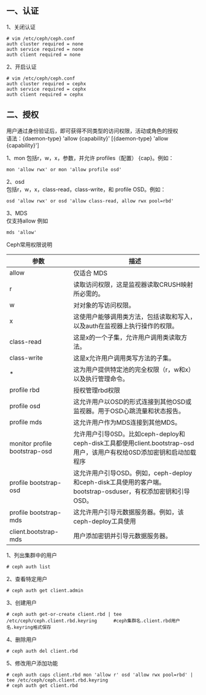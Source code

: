 一、认证
---
1、关闭认证
```
# vim /etc/ceph/ceph.conf
auth cluster required = none
auth service required = none
auth client required = none
```  

2、开启认证
```
# vim /etc/ceph/ceph.conf
auth cluster required = cephx
auth service required = cephx
auth client required = cephx
```  

二、授权  
---

用户通过身份验证后，即可获得不同类型的访问权限，活动或角色的授权  
语法：{daemon-type} 'allow {capability}' [{daemon-type} 'allow {capability}']  

1、mon
包括r，w，x，参数，并允许 profiles（配置） {cap}。例如：  
```
mon 'allow rwx' or mon 'allow profile osd'
```  

2、osd  
包括r，w，x，class-read，class-write，和 profile OSD。例如：  
```
osd 'allow rwx' or osd 'allow class-read, allow rwx pool=rbd'
```  

3、MDS  
仅支持allow 例如  
```
mds 'allow'
```  

Ceph常用权限说明

| 参数 | 描述 |
|-----|------|
| allow | 仅适合 MDS |
| r | 读取访问权限，这是监视器读取CRUSH映射所必需的。 |
| w | 对对象的写访问权限。 |
| x | 这使用户能够调用类方法，包括读取和写入，以及auth在监视器上执行操作的权限。 |
| class-read | 这是x的一个子集，允许用户调用类读取方法。 |
| class-write | 这是x允许用户调用类写方法的子集。 |
| * | 这为用户提供特定池的完全权限（r，w和x）以及执行管理命令。 |
| profile rbd | 授权管理rbd权限 |
| profile osd | 这允许用户以OSD的形式连接到其他OSD或监视器。用于OSD心跳流量和状态报告。 |
| profile mds | 这允许用户作为MDS连接到其他MDS。 |
| monitor profile bootstrap-osd | 允许用户引导0SD。比如ceph-deploy和ceph-disk工具都使用client.bootstrap-osd用户，该用户有权给0SD添加密钥和启动加载程序 |
| profile bootstrap-osd | 这允许用户引导OSD。例如，ceph-deploy和ceph-disk工具使用的客户端。bootstrap-osduser，有权添加密钥和引导OSD。 |
| profile bootstrap-mds | 这允许用户引导元数据服务器。例如，该ceph-deploy工具使用 |
| client.bootstrap-mds | 用户添加密钥并引导元数据服务器。 |

1、列出集群中的用户  
```
# ceph auth list
```

2、查看特定用户  
```
# ceph auth get client.admin
```

3、创建用户  
```
# ceph auth get-or-create client.rbd | tee /etc/ceph/ceph.client.rbd.keyring      #ceph集群名.client.rbd用户名.keyring格式保存
```

4、删除用户
```
# ceph auth del client.rbd
```

5、修改用户添加功能  
```
# ceph auth caps client.rbd mon 'allow r' osd 'allow rwx pool=rbd' | tee /etc/ceph/ceph.client.rbd.keyring
# ceph auth get client.rbd
```  


